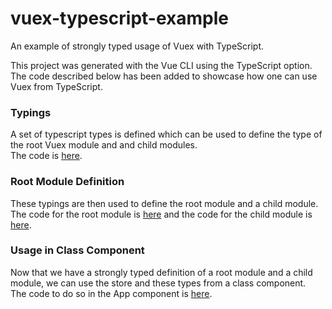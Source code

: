# vuex-typescript-example

An example of strongly typed usage of Vuex with TypeScript.

This project was generated with the Vue CLI using the TypeScript option.<br/>
The code described below has been added to showcase how one can use Vuex from
TypeScript.

### Typings

A set of typescript types is defined which can be used to define the type of
the root Vuex module and and child modules.<br/>The code is
[here](https://github.com/KyleMayes/vuex-typescript-example/blob/master/src/store/common.ts).

### Root Module Definition

These typings are then used to define the root module and a child module.<br/>
The code for the root module is
[here](https://github.com/KyleMayes/vuex-typescript-example/blob/master/src/store/index.ts)
and the code for the child module is
[here](https://github.com/KyleMayes/vuex-typescript-example/blob/master/src/store/submodule.ts).

### Usage in Class Component

Now that we have a strongly typed definition of a root module and a child module,
we can use the store and these types from a class component.</br>
The code to do so in the App component is
[here](https://github.com/KyleMayes/vuex-typescript-example/blob/master/src/App.vue).
